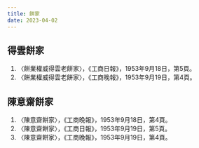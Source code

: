 ```yaml
---
title: 餅家
date: 2023-04-02
---
```

<adsense></adsense>

## 得雲餅家
1. 〈餅業權威得雲老餅家〉，《工商日報》，1953年9月18日，第5頁。
2. 〈餅業權威得雲老餅家〉，《工商晚報》，1953年9月19日，第4頁。

## 陳意齋餅家
1. 〈陳意齋餅家〉，《工商晚報》，1953年9月18日，第4頁。
2. 〈陳意齋餅家〉，《工商日報》，1953年9月19日，第5頁。
3. 〈陳意齋餅家〉，《工商晚報》，1953年9月19日，第4頁。